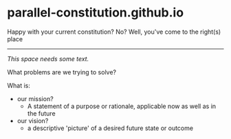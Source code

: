 <span style=display:none; >[You are now in a GitHub source code view - click this link to view Read Me file as a web page]( https://parallel-constitution.github.io/ "View file as a web page." ) </span>

# parallel-constitution.github.io

Happy with your current constitution? No? Well, you've come to the right(s) place


***


_This space needs some text._

What problems are we trying to solve?

What is:

* our mission?
	* A statement of a purpose or rationale, applicable now as well as in the future
* our vision?
	* a descriptive 'picture' of a desired future state or outcome


